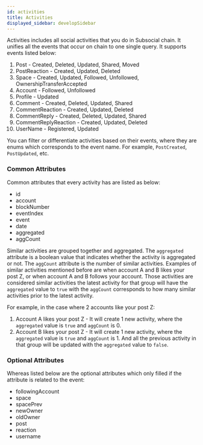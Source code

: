 ```yaml
---
id: activities
title: Activities
displayed_sidebar: developSidebar
---
```


Activities includes all social activities that you do in Subsocial chain. It unifies all the events that occur on chain to one single query.
It supports events listed below:

1. Post - Created, Deleted, Updated, Shared, Moved
1. PostReaction - Created, Updated, Deleted
1. Space - Created, Updated, Followed, Unfollowed, OwnershipTransferAccepted
1. Account - Followed, Unfollowed
1. Profile - Updated
1. Comment - Created, Deleted, Updated, Shared
1. CommentReaction - Created, Updated, Deleted
1. CommentReply - Created, Deleted, Updated, Shared
1. CommentReplyReaction - Created, Updated, Deleted
1. UserName - Registered, Updated

You can filter or differentiate activities based on their events, where they are enums which corresponds to the event name. For example, `PostCreated`, `PostUpdated`, etc.

### Common Attributes

Common attributes that every activity has are listed as below:

- id
- account
- blockNumber
- eventIndex
- event
- date
- aggregated
- aggCount

Similar activities are grouped together and aggregated. The `aggregated` attribute is a boolean value that indicates whether the activity is aggregated or not. The `aggCount` attribute is the number of similar activities. Examples of similar activities mentioned before are when account A and B likes your post Z, or when account A and B follows your account. Those activities are considered similar activities the latest activity for that group will have the `aggregated` value to `true` with the `aggCount` corresponds to how many similar activities prior to the latest activity.

For example, in the case where 2 accounts like your post Z:

1. Account A likes your post Z - It will create 1 new activity, where the `aggregated` value is `true` and `aggCount` is 0.
2. Account B likes your post Z - It will create 1 new activity, where the `aggregated` value is `true` and `aggCount` is 1. And all the previous activity in that group will be updated with the `aggregated` value to `false`.

### Optional Attributes

Whereas listed below are the optional attributes which only filled if the attribute is related to the event:

- followingAccount
- space
- spacePrev
- newOwner
- oldOwner
- post
- reaction
- username
